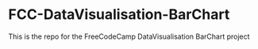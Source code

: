 # FCC-DataVisualisation-BarChart
This is the repo for the FreeCodeCamp DataVisualisation BarChart project
